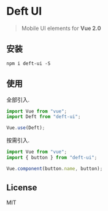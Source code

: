 # Deft UI

> Mobile UI elements for **Vue 2.0**

## 安装

```shell
npm i deft-ui -S
```

## 使用

全部引入.

```javascript
import Vue from "vue";
import Deft from "deft-ui";

Vue.use(Deft);
```

按需引入.

```javascript
import Vue from "vue";
import { button } from "deft-ui";

Vue.component(button.name, button);
```

## License

MIT
